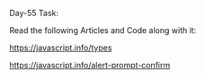 Day-55 Task:

Read the following Articles and Code along with it:


https://javascript.info/types

https://javascript.info/alert-prompt-confirm